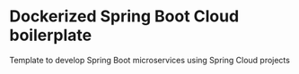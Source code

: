 # Dockerized Spring Boot Cloud boilerplate

Template to develop Spring Boot microservices using Spring Cloud projects

